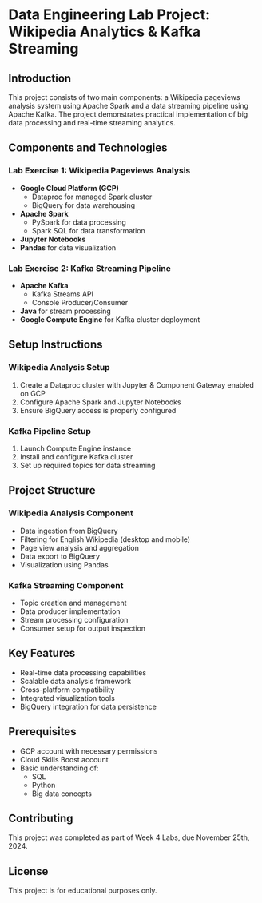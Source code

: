# Data Engineering Lab Project: Wikipedia Analytics & Kafka Streaming

## Introduction

This project consists of two main components: a Wikipedia pageviews analysis system using Apache Spark and a data streaming pipeline using Apache Kafka. The project demonstrates practical implementation of big data processing and real-time streaming analytics.

## Components and Technologies

### Lab Exercise 1: Wikipedia Pageviews Analysis

- **Google Cloud Platform (GCP)**
  - Dataproc for managed Spark cluster
  - BigQuery for data warehousing
- **Apache Spark**
  - PySpark for data processing
  - Spark SQL for data transformation
- **Jupyter Notebooks**
- **Pandas** for data visualization

### Lab Exercise 2: Kafka Streaming Pipeline

- **Apache Kafka**
  - Kafka Streams API
  - Console Producer/Consumer
- **Java** for stream processing
- **Google Compute Engine** for Kafka cluster deployment

## Setup Instructions

### Wikipedia Analysis Setup

1. Create a Dataproc cluster with Jupyter & Component Gateway enabled on GCP
2. Configure Apache Spark and Jupyter Notebooks
3. Ensure BigQuery access is properly configured

### Kafka Pipeline Setup

1. Launch Compute Engine instance
2. Install and configure Kafka cluster
3. Set up required topics for data streaming

## Project Structure

### Wikipedia Analysis Component

- Data ingestion from BigQuery
- Filtering for English Wikipedia (desktop and mobile)
- Page view analysis and aggregation
- Data export to BigQuery
- Visualization using Pandas

### Kafka Streaming Component

- Topic creation and management
- Data producer implementation
- Stream processing configuration
- Consumer setup for output inspection

## Key Features

- Real-time data processing capabilities
- Scalable data analysis framework
- Cross-platform compatibility
- Integrated visualization tools
- BigQuery integration for data persistence

## Prerequisites

- GCP account with necessary permissions
- Cloud Skills Boost account
- Basic understanding of:
  - SQL
  - Python
  - Big data concepts

## Contributing

This project was completed as part of Week 4 Labs, due November 25th, 2024.

## License

This project is for educational purposes only.
